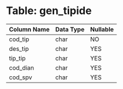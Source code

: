 # Table: gen_tipide

| Column Name | Data Type | Nullable |
|-------------|-----------|----------|
| cod_tip | char | NO |
| des_tip | char | YES |
| tip_tip | char | YES |
| cod_dian | char | YES |
| cod_spv | char | YES |
